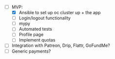 * [ ] MVP:
  * [x] Ansible to set up oc cluster up + the app
  * [ ] Login/logout functionality
  * [ ] mypy
  * [ ] Automated tests
  * [ ] Profile page
  * [ ] Implement quotas
* [ ] Integration with Patreon, Drip, Flattr, GoFundMe?
* [ ] Generic payments?
